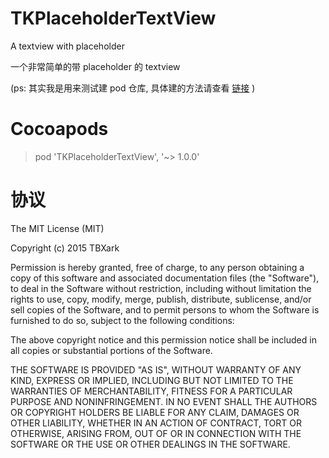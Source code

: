 # TKPlaceholderTextView
A textview with placeholder

一个非常简单的带 placeholder 的 textview

(ps: 其实我是用来测试建 pod 仓库, 具体建的方法请查看 [链接](http://tbxark.github.io/2016/05/18/2016-05-18-Make-Cocoapod/) )

# Cocoapods
> pod 'TKPlaceholderTextView', '~> 1.0.0'



# 协议

The MIT License (MIT)

Copyright (c) 2015 TBXark

Permission is hereby granted, free of charge, to any person obtaining a copy
of this software and associated documentation files (the "Software"), to deal
in the Software without restriction, including without limitation the rights
to use, copy, modify, merge, publish, distribute, sublicense, and/or sell
copies of the Software, and to permit persons to whom the Software is
furnished to do so, subject to the following conditions:

The above copyright notice and this permission notice shall be included in all
copies or substantial portions of the Software.

THE SOFTWARE IS PROVIDED "AS IS", WITHOUT WARRANTY OF ANY KIND, EXPRESS OR
IMPLIED, INCLUDING BUT NOT LIMITED TO THE WARRANTIES OF MERCHANTABILITY,
FITNESS FOR A PARTICULAR PURPOSE AND NONINFRINGEMENT. IN NO EVENT SHALL THE
AUTHORS OR COPYRIGHT HOLDERS BE LIABLE FOR ANY CLAIM, DAMAGES OR OTHER
LIABILITY, WHETHER IN AN ACTION OF CONTRACT, TORT OR OTHERWISE, ARISING FROM,
OUT OF OR IN CONNECTION WITH THE SOFTWARE OR THE USE OR OTHER DEALINGS IN THE
SOFTWARE.

